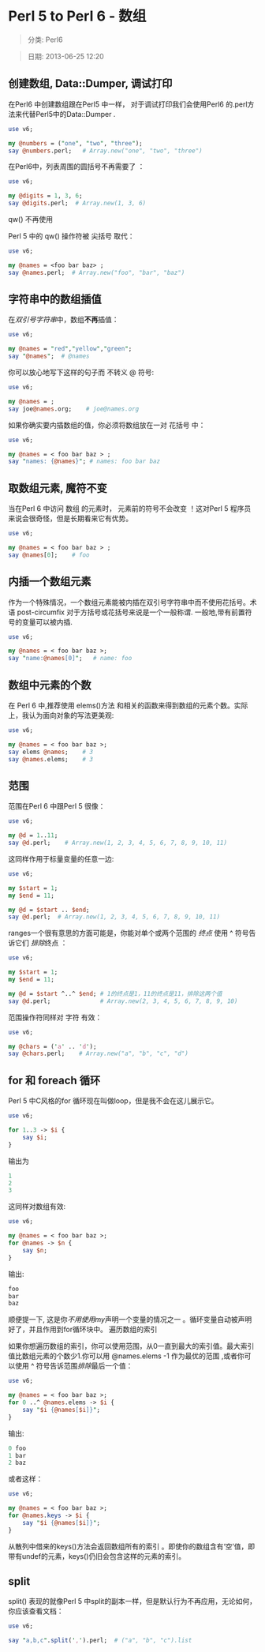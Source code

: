 # Perl 5 to Perl 6 - 数组 

> 分类: Perl6

> 日期: 2013-06-25 12:20 

 
## 创建数组, Data::Dumper, 调试打印

 

在Perl6 中创建数组跟在Perl5 中一样， 对于调试打印我们会使用Perl6 的.perl方法来代替Perl5中的Data::Dumper .
```perl
use v6;

my @numbers = ("one", "two", "three");
say @numbers.perl;   # Array.new("one", "two", "three")
```

在Perl6中，列表周围的圆括号不再需要了 ：
```perl
use v6;

my @digits = 1, 3, 6;
say @digits.perl;  # Array.new(1, 3, 6)
```
 qw() 不再使用

Perl 5 中的 qw() 操作符被 尖括号 取代：
```perl
use v6;

my @names = <foo bar baz> ;
say @names.perl;  # Array.new("foo", "bar", "baz")
```
## 字符串中的数组插值

在*双引号字符串*中，数组**不再**插值：
```perl
use v6;

my @names = "red","yellow","green";
say "@names";  # @names
```

你可以放心地写下这样的句子而 不转义 @ 符号:
```perl
use v6;

my @names = ;
say joe@names.org;    # joe@names.org
```

如果你确实要内插数组的值，你必须将数组放在一对 花括号 中：
```perl
use v6;

my @names = < foo bar baz > ;
say "names: {@names}"; # names: foo bar baz
```


##  取数组元素, 魔符不变

 

当在Perl 6 中访问 数组 的元素时， 元素前的符号不会改变 ！这对Perl 5 程序员来说会很奇怪，但是长期看来它有优势。
```perl
use v6;

my @names = < foo bar baz > ;
say @names[0];    # foo
```

## 内插一个数组元素

  作为一个特殊情况，一个数组元素能被内插在双引号字符串中而不使用花括号。术语 post-circumfix 对于方括号或花括号来说是一个一般称谓. 一般地,带有前置符号的变量可以被内插.
```perl
use v6;

my @names = < foo bar baz >;
say "name:@names[0]";   # name: foo
```
## 数组中元素的个数

在  Perl 6 中,推荐使用 elems()方法 和相关的函数来得到数组的元素个数。实际上，我认为面向对象的写法更美观:
```perl
use v6;

my @names = < foo bar baz >;
say elems @names;    # 3
say @names.elems;    # 3
```
## 范围

范围在Perl 6 中跟Perl 5 很像：
```perl
use v6;

my @d = 1..11;
say @d.perl;    # Array.new(1, 2, 3, 4, 5, 6, 7, 8, 9, 10, 11)
```
这同样作用于标量变量的任意一边:
```perl
use v6;

my $start = 1;
my $end = 11;

my @d = $start .. $end;
say @d.perl;  # Array.new(1, 2, 3, 4, 5, 6, 7, 8, 9, 10, 11)
```
ranges一个很有意思的方面可能是，你能对单个或两个范围的 *终点* 使用 ^ 符号告诉它们 *排除*终点 ：
```perl
use v6;

my $start = 1;
my $end = 11;

my @d = $start ^..^ $end; # 1的终点是1，11的终点是11，排除这两个值
say @d.perl;              # Array.new(2, 3, 4, 5, 6, 7, 8, 9, 10)
```

范围操作符同样对 字符 有效：
```perl
use v6;

my @chars = ('a' .. 'd');
say @chars.perl;    # Array.new("a", "b", "c", "d")
```
## for  和 foreach 循环

Perl 5 中C风格的for 循环现在叫做loop，但是我不会在这儿展示它。
```perl
use v6;

for 1..3 -> $i {
    say $i; 
}
```
输出为
```perl
1
2
3
```

这同样对数组有效:
```perl
use v6;

my @names = < foo bar baz >;
for @names -> $n {
    say $n;
}
```
输出:
```perl
foo
bar
baz
```

顺便提一下, 这是你*不用使用my*声明一个变量的情况之一 。循环变量自动被声明好了，并且作用到for循环块中。 遍历数组的索引

如果你想遍历数组的索引，你可以使用范围，从0一直到最大的索引值。最大索引值比数组元素的个数少1.你可以用 @names.elems -1 作为最优的范围 ,或者你可以使用 ^   符号告诉范围*排除*最后一个值：
```perl
use v6;

my @names = < foo bar baz >;
for 0 ..^ @names.elems -> $i {
    say "$i {@names[$i]}";
}
```

输出:
```perl
0 foo
1 bar
2 baz
```

或者这样： 
```perl
use v6;

my @names = < foo bar baz >;
for @names.keys -> $i {
    say "$i {@names[$i]}";
}
```

从散列中借来的keys()方法会返回数组所有的索引 。即使你的数组含有‘空’值，即带有undef的元素，keys()仍旧会包含这样的元素的索引。 

## split

split() 表现的就像Perl 5 中split的副本一样，但是默认行为不再应用，无论如何，你应该查看文档：
```perl
use v6;

say "a,b,c".split(',').perl;  # ("a", "b", "c").list
```